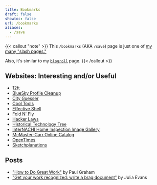 ```yaml
---
title: Bookmarks
draft: false
showtoc: false
url: /bookmarks
aliases:
  - /save
---
```

{{< callout "note" >}}
This `/bookmarks` (AKA `/save`) page is just one of [my many "slash pages."](/slashes)

Also, it's similar to my [`blogroll`](/blogroll) page.
{{< /callout >}}

## Websites: Interesting and/or Useful

- [12ft](https://12ft.io/)
- [BlueSky Profile Cleanup](https://bsky.jazco.dev/cleanup)
- [City Guesser](https://virtualvacation.us/guess)
- [Cool Tools](https://kk.org/cooltools/)
- [Effective Shell](https://effective-shell.com/)
- [Fold N' Fly](https://www.foldnfly.com/)
- [Hacker Laws](https://hacker-laws.com/)
- [Historical Technology Tree](https://www.historicaltechtree.com/)
- [InterNACHI Home Inspection Image Gallery](https://www.nachi.org/gallery/)
- [McMaster-Carr Online Catalog](https://www.mcmaster.com/)
- [OpenTimes](https://opentimes.org/)
- [Sketchplanations](https://sketchplanations.com/)

## Posts

- ["How to Do Great Work"](https://www.paulgraham.com/greatwork.html) by Paul Graham
- ["Get your work recognized: write a brag document"](https://jvns.ca/blog/brag-documents/) by Julia Evans
